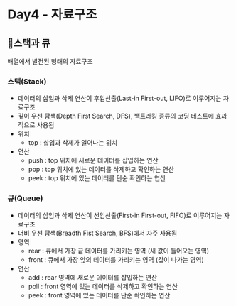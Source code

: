 # Day4 - 자료구조

## 📌스택과 큐
배열에서 발전된 형태의 자료구조

### 스택(Stack)
- 데이터의 삽입과 삭제 연산이 후입선출(Last-in First-out, LIFO)로 이루어지는 자료구조
- 깊이 우선 탐색(Depth First Search, DFS), 백트래킹 종류의 코딩 테스트에 효과적으로 사용됨
- 위치
  - top : 삽입과 삭제가 일어나는 위치
- 연산
  - push : top 위치에 새로운 데이터를 삽입하는 연산
  - pop : top 위치에 있는 데이터를 삭제하고 확인하는 연산
  - peek : top 위치에 있는 데이터를 단순 확인하는 연산
  
### 큐(Queue)
- 데이터의 삽입과 삭제 연산이 선입선출(First-in First-out, FIFO)로 이루어지는 자료구조
- 너비 우선 탐색(Breadth Fist Search, BFS)에서 자주 사용됨
- 영역
  - rear : 큐에서 가장 끝 데이터를 가리키는 영역 (새 값이 들어오는 영역)
  - front : 큐에서 가장 앞의 데이터를 가리키는 영역 (값이 나가는 영역)
- 연산
  - add : rear 영역에 새로운 데이터를 삽입하는 연산
  - poll : front 영역에 있는 데이터를 삭제하고 확인하는 연산
  - peek : front 영역에 있는 데이터를 단순 확인하는 연산